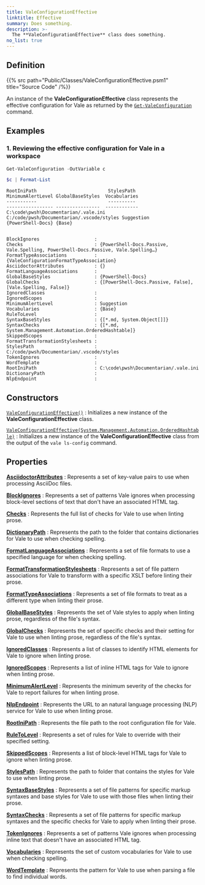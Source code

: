 ```yaml
---
title: ValeConfigurationEffective
linktitle: Effective
summary: Does something.
description: >-
  The **ValeConfigurationEffective** class does something.
no_list: true
---
```


## Definition

{{% src path="Public/Classes/ValeConfigurationEffective.psm1" title="Source Code" /%}}

An instance of the **ValeConfigurationEffective** class represents the effective configuration for
Vale as returned by the [`Get-ValeConfiguration`][01] command.

## Examples

### 1. Reviewing the effective configuration for Vale in a workspace

```powershell
Get-ValeConfiguration -OutVariable c

$c | Format-List
```

<!-- markdownlint-disable MD013-->
```output
RootIniPath                          StylesPath                                MinimumAlertLevel GlobalBaseStyles  Vocabularies
-----------                          ----------                                ----------------- ----------------  ------------
C:\code\pwsh\Documentarian/.vale.ini C:/code/pwsh/Documentarian/.vscode/styles Suggestion        {PowerShell-Docs} {Base}


BlockIgnores                    :
Checks                          : {PowerShell-Docs.Passive, Vale.Spelling, PowerShell-Docs.Passive, Vale.Spelling…}
FormatTypeAssociations          : {ValeConfigurationFormatTypeAssociation}
AsciidoctorAttributes           : {}
FormatLanguageAssociations      :
GlobalBaseStyles                : {PowerShell-Docs}
GlobalChecks                    : {[PowerShell-Docs.Passive, False], [Vale.Spelling, False]}
IgnoredClasses                  :
IgnoredScopes                   :
MinimumAlertLevel               : Suggestion
Vocabularies                    : {Base}
RuleToLevel                     :
SyntaxBaseStyles                : {[*.md, System.Object[]]}
SyntaxChecks                    : {[*.md, System.Management.Automation.OrderedHashtable]}
SkippedScopes                   :
FormatTransformationStylesheets :
StylesPath                      : C:/code/pwsh/Documentarian/.vscode/styles
TokenIgnores                    :
WordTemplate                    :
RootIniPath                     : C:\code\pwsh\Documentarian/.vale.ini
DictionaryPath                  :
NlpEndpoint                     :
```
<!-- markdownlint-enable MD013-->

## Constructors

[`ValeConfigurationEffective()`][02]
: Initializes a new instance of the **ValeConfigurationEffective** class.

[`ValeConfigurationEffective(System.Management.Automation.OrderedHashtable)`][03]
: Initializes a new instance of the **ValeConfigurationEffective** class from the output of the
  `vale ls-config` command.

## Properties

[**AsciidoctorAttributes**][04]
: Represents a set of key-value pairs to use when processing AsciiDoc files.

[**BlockIgnores**][05]
: Represents a set of patterns Vale ignores when processing block-level sections of text that don't
  have an associated HTML tag.

[**Checks**][06]
: Represents the full list of checks for Vale to use when linting prose.

[**DictionaryPath**][07]
: Represents the path to the folder that contains dictionaries for Vale to use when checking spelling.

[**FormatLanguageAssociations**][08]
: Represents a set of file formats to use a specified language for when checking spelling.

[**FormatTransformationStylesheets**][09]
: Represents a set of file pattern associations for Vale to transform with a specific XSLT before
  linting their prose.

[**FormatTypeAssociations**][10]
: Represents a set of file formats to treat as a different type when linting their prose.

[**GlobalBaseStyles**][11]
: Represents the set of Vale styles to apply when linting prose, regardless of the file's syntax.

[**GlobalChecks**][12]
: Represents the set of specific checks and their setting for Vale to use when linting prose,
  regardless of the file's syntax.

[**IgnoredClasses**][13]
: Represents a list of classes to identify HTML elements for Vale to ignore when linting prose.

[**IgnoredScopes**][14]
: Represents a list of inline HTML tags for Vale to ignore when linting prose.

[**MinimumAlertLevel**][15]
: Represents the minimum severity of the checks for Vale to report failures for when linting prose.

[**NlpEndpoint**][16]
: Represents the URL to an natural language processing (NLP) service for Vale to use when linting
  prose.

[**RootIniPath**][17]
: Represents the file path to the root configuration file for Vale.

[**RuleToLevel**][18]
: Represents a set of rules for Vale to override with their specified setting.

[**SkippedScopes**][19]
: Represents a list of block-level HTML tags for Vale to ignore when linting prose.

[**StylesPath**][20]
: Represents the path to folder that contains the styles for Vale to use when linting prose.

[**SyntaxBaseStyles**][21]
: Represents a set of file patterns for specific markup syntaxes and base styles for Vale to use
  with those files when linting their prose.

[**SyntaxChecks**][22]
: Represents a set of file patterns for specific markup syntaxes and the specific checks for Vale to
  apply when linting their prose.

[**TokenIgnores**][23]
: Represents a set of patterns Vale ignores when processing inline text that doesn't have an
  associated HTML tag.

[**Vocabularies**][24]
: Represents the set of custom vocabularies for Vale to use when checking spelling.

[**WordTemplate**][25]
: Represents the pattern for Vale to use when parsing a file to find individual words.

<!-- Reference Link Definitions -->

[01]: ../../../cmdlets/Get-ValeConfiguration
[02]: ./constructors#valeconfigurationeffective
[03]: ./constructors#valeconfigurationeffectivesystemmanagementautomationorderedhashtable
[04]: ./properties#asciidoctorattributes
[05]: ./properties#blockignores
[06]: ./properties#checks
[07]: ./properties#dictionarypath
[08]: ./properties#formatlanguageassociations
[09]: ./properties#formattransformationstylesheets
[10]: ./properties#formattypeassociations
[11]: ./properties#globalbasestyles
[12]: ./properties#globalchecks
[13]: ./properties#ignoredclasses
[14]: ./properties#ignoredscopes
[15]: ./properties#minimumalertlevel
[16]: ./properties#nlpendpoint
[17]: ./properties#rootinipath
[18]: ./properties#ruletolevel
[19]: ./properties#skippedscopes
[20]: ./properties#stylespath
[21]: ./properties#syntaxbasestyles
[22]: ./properties#syntaxchecks
[23]: ./properties#tokenignores
[24]: ./properties#vocabularies
[25]: ./properties#wordtemplate
